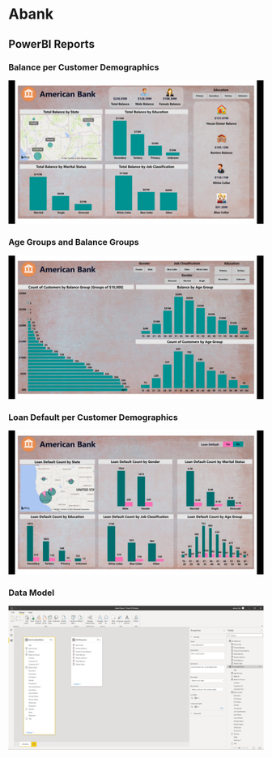 # Abank

## PowerBI Reports

### Balance per Customer Demographics
![alt_text](https://github.com/AFoisAnalytics/Abank/blob/main/Imagines/Abank%20Report%20-%20Balance%20per%20Customer%20Demographics.png)

### Age Groups and Balance Groups
![alt_text](https://github.com/AFoisAnalytics/Abank/blob/main/Imagines/Abank%20Report%20-%20Age%20Groups%20and%20Balance%20Groups.png)

### Loan Default per Customer Demographics
![alt_text](https://github.com/AFoisAnalytics/Abank/blob/main/Imagines/Abank%20Report%20-%20Loan%20Default%20per%20Customer%20Demographics.png)

### Data Model
![alt_text](https://github.com/AFoisAnalytics/Abank/blob/main/Imagines/Abank%20Report%20-%20Data%20Model.png)
